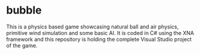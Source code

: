 # bubble
This is a physics based game showcasing natural ball and air physics, primitive wind simulation and some basic AI. 
It is coded in C# using the XNA framework and this repository is holding the complete Visual Studio project of the game. 
